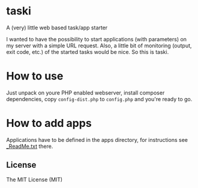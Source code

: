 # taski
A (very) little web based task/app starter

I wanted to have the possibility to start applications (with parameters) on my server with a simple URL request. Also, a little bit of monitoring (output, exit code, etc.) of the started tasks would be nice. So this is taski.

# How to use
Just unpack on youre PHP enabled webserver, install composer dependencies, copy `config-dist.php` to `config.php` and you're ready to go.

# How to add apps
Applications have to be defined in the apps directory, for instructions see [_ReadMe.txt](taski/apps/_ReadMe.txt) there.

## License ##
The MIT License (MIT)
